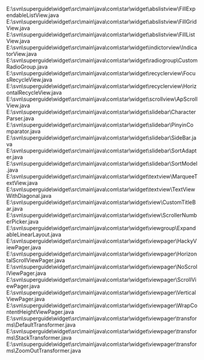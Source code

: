 E:\svn\superguide\widget\src\main\java\com\star\widget\abslistview\FillExpendableListView.java
E:\svn\superguide\widget\src\main\java\com\star\widget\abslistview\FillGridView.java
E:\svn\superguide\widget\src\main\java\com\star\widget\abslistview\FillListView.java
E:\svn\superguide\widget\src\main\java\com\star\widget\indictorview\IndicatorView.java
E:\svn\superguide\widget\src\main\java\com\star\widget\radiogroup\CustomRadioGroup.java
E:\svn\superguide\widget\src\main\java\com\star\widget\recyclerview\FocusRecycleView.java
E:\svn\superguide\widget\src\main\java\com\star\widget\recyclerview\HorizontalRecycleView.java
E:\svn\superguide\widget\src\main\java\com\star\widget\scrollview\ApScrollView.java
E:\svn\superguide\widget\src\main\java\com\star\widget\slidebar\CharacterParser.java
E:\svn\superguide\widget\src\main\java\com\star\widget\slidebar\PinyinComparator.java
E:\svn\superguide\widget\src\main\java\com\star\widget\slidebar\SideBar.java
E:\svn\superguide\widget\src\main\java\com\star\widget\slidebar\SortAdapter.java
E:\svn\superguide\widget\src\main\java\com\star\widget\slidebar\SortModel.java
E:\svn\superguide\widget\src\main\java\com\star\widget\textview\MarqueeTextView.java
E:\svn\superguide\widget\src\main\java\com\star\widget\textview\TextViewWithDiagonal.java
E:\svn\superguide\widget\src\main\java\com\star\widget\view\CustomTitleBar.java
E:\svn\superguide\widget\src\main\java\com\star\widget\view\ScrollerNumberPicker.java
E:\svn\superguide\widget\src\main\java\com\star\widget\viewgroup\ExpandableLinearLayout.java
E:\svn\superguide\widget\src\main\java\com\star\widget\viewpager\HackyViewPager.java
E:\svn\superguide\widget\src\main\java\com\star\widget\viewpager\HorizontalScrollViewPager.java
E:\svn\superguide\widget\src\main\java\com\star\widget\viewpager\NoScrollViewPager.java
E:\svn\superguide\widget\src\main\java\com\star\widget\viewpager\ScrollViewPager.java
E:\svn\superguide\widget\src\main\java\com\star\widget\viewpager\VerticalViewPager.java
E:\svn\superguide\widget\src\main\java\com\star\widget\viewpager\WrapContentHeightViewPager.java
E:\svn\superguide\widget\src\main\java\com\star\widget\viewpager\transforms\DefaultTransformer.java
E:\svn\superguide\widget\src\main\java\com\star\widget\viewpager\transforms\StackTransformer.java
E:\svn\superguide\widget\src\main\java\com\star\widget\viewpager\transforms\ZoomOutTransformer.java
